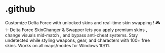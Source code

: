 # .github
Customize Delta Force with unlocked skins and real-time skin swapping ! 🎮✨ Delta Force SkinChanger &amp; Swapper lets you apply premium skins , change visuals mid-match , and bypass anti-cheat systems. Stay undetected while styling weapons, gear, and characters with 100+ free skins. Works on all maps/modes for Windows 10/11.
